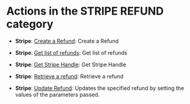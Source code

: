 # Actions in the STRIPE REFUND category
* **Stripe**: [Create a Refund](https://github.com/unskript/Awesome-CloudOps-Automation/tree/master/Stripe/legos/stripe_create_refund/stripe_create_refund.py): Create a Refund

* **Stripe**: [ Get list of refunds](https://github.com/unskript/Awesome-CloudOps-Automation/tree/master/Stripe/legos/stripe_get_all_refunds/stripe_get_all_refunds.py):  Get list of refunds

* **Stripe**: [Get Stripe Handle](https://github.com/unskript/Awesome-CloudOps-Automation/tree/master/Stripe/legos/stripe_get_handle/stripe_get_handle.py): Get Stripe Handle

* **Stripe**: [Retrieve a refund](https://github.com/unskript/Awesome-CloudOps-Automation/tree/master/Stripe/legos/stripe_retrieve_refund/stripe_retrieve_refund.py): Retrieve a refund

* **Stripe**: [Update Refund](https://github.com/unskript/Awesome-CloudOps-Automation/tree/master/Stripe/legos/stripe_update_refund/stripe_update_refund.py): Updates the specified refund by setting the values of the parameters passed.

